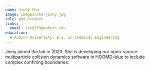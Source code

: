 ```yaml
---
name: Jinny Cha
image: images/cha-jinny.jpg
role: phd-student
links:
  email: jzc0159@auburn.edu
education:
  - Auburn University, B.S. in Chemical Engineering
---
```


Jinny joined the lab in 2023. She is developing our open-source multiparticle 
coliision dynamics software in HOOMD-blue to include complex confining
boundaries.
